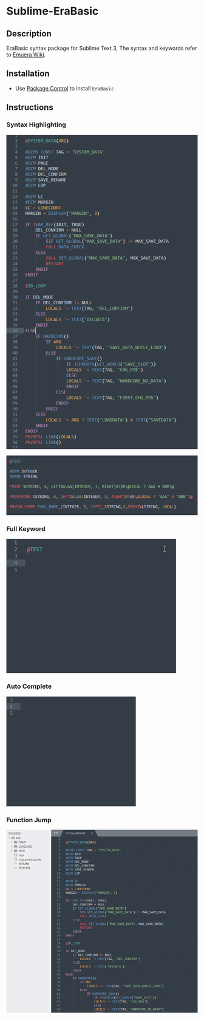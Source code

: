 # Sublime-EraBasic

## Description
EraBasic syntax package for Sublime Text 3, The syntax and keywords refer to [Emuera Wiki](https://osdn.net/projects/emuera/wiki/FrontPage).

## Installation

* Use [Package Control](https://packagecontrol.io/docs/usage) to install `EraBasic`

## Instructions

### Syntax Highlighting
![](example_highlighting.png)

![](example_highlighting_2.png)


### Full Keyword
![](example_full_keyword.gif)


### Auto Complete
![](example_auto_complete.gif)


### Function Jump
![](example_function_jump.gif)
